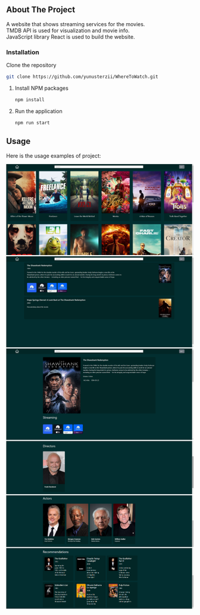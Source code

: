 ## About The Project

A website that shows streaming services for the movies.
\
TMDB API is used for visualization and movie info.
\
JavaScript library React is used to build the website.

### Installation

Clone the repository

```sh
git clone https://github.com/yunusterzii/WhereToWatch.git
```

1. Install NPM packages
   ```sh
   npm install
   ```
2. Run the application
   ```sh
   npm run start
   ```

## Usage

Here is the usage examples of project:

 <img src="src\assets\images\image1.png" alt="Logo">
 
 <img src="src\assets\images\image2.png" alt="Logo">
 
 <img src="src\assets\images\image3.png" alt="Logo">
 
 <img src="src\assets\images\image4.png" alt="Logo">
 
 <img src="src\assets\images\image5.png" alt="Logo">

 <img src="src\assets\images\image6.png" alt="Logo">
